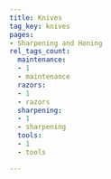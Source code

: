 ```yaml
---
title: Knives
tag_key: knives
pages:
- Sharpening and Honing
rel_tags_count:
  maintenance:
  - 1
  - maintenance
  razors:
  - 1
  - razors
  sharpening:
  - 1
  - sharpening
  tools:
  - 1
  - tools

---
```

